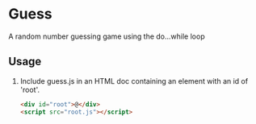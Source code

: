 # Guess

A random number guessing game using the do...while loop

## Usage

1. Include guess.js in an HTML doc containing an element with an id of 'root'.

    ```html
    <div id="root">@</div>
    <script src="root.js"></script>
    ```
